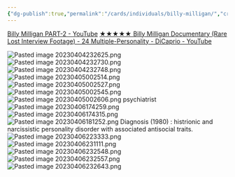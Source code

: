```yaml
---
{"dg-publish":true,"permalink":"/cards/individuals/billy-milligan/","created":"2023-04-04T23:26:23.852+02:00","updated":"2023-04-07T13:20:05.587+02:00"}
---
```



[Billy Milligan PART-2 - YouTube](https://www.youtube.com/watch?v=idWl4yC7XyU)
[★★★★★ Billy Milligan Documentary (Rare Lost Interview Footage) - 24 Multiple-Personality - DiCaprio - YouTube](https://www.youtube.com/watch?v=gAPPzmRb4r0)


![Pasted image 20230404232625.png](/img/user/EXTRAS/Images/Pasted%20image%2020230404232625.png)
![Pasted image 20230404232730.png](/img/user/EXTRAS/Images/Pasted%20image%2020230404232730.png)
![Pasted image 20230404232748.png](/img/user/EXTRAS/Images/Pasted%20image%2020230404232748.png)
![Pasted image 20230405002514.png](/img/user/EXTRAS/Images/Pasted%20image%2020230405002514.png)
![Pasted image 20230405002527.png](/img/user/EXTRAS/Images/Pasted%20image%2020230405002527.png)
![Pasted image 20230405002545.png](/img/user/EXTRAS/Images/Pasted%20image%2020230405002545.png)
![Pasted image 20230405002606.png](/img/user/EXTRAS/Images/Pasted%20image%2020230405002606.png)
psychiatrist 
![Pasted image 20230406174259.png](/img/user/EXTRAS/Images/Pasted%20image%2020230406174259.png)
![Pasted image 20230406174315.png](/img/user/EXTRAS/Images/Pasted%20image%2020230406174315.png)
![Pasted image 20230406181252.png](/img/user/EXTRAS/Images/Pasted%20image%2020230406181252.png)
Diagnosis (1980) : histrionic and narcissistic personality disorder with associated antisocial traits. 
![Pasted image 20230406223333.png](/img/user/EXTRAS/Images/Pasted%20image%2020230406223333.png)
![Pasted image 20230406231111.png](/img/user/EXTRAS/Images/Pasted%20image%2020230406231111.png)
![Pasted image 20230406232548.png](/img/user/EXTRAS/Images/Pasted%20image%2020230406232548.png)
![Pasted image 20230406232557.png](/img/user/EXTRAS/Images/Pasted%20image%2020230406232557.png)
![Pasted image 20230406232643.png](/img/user/EXTRAS/Images/Pasted%20image%2020230406232643.png)
